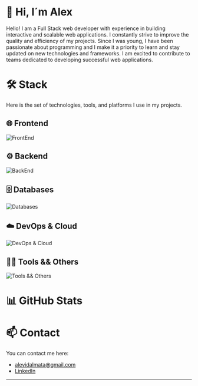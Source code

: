 # 👋 Hi, I´m Alex
Hello! I am a Full Stack web developer with experience in building interactive and scalable web applications. I constantly strive to improve the quality and efficiency of my projects. Since I was young, I have been passionate about programming and I make it a priority to learn and stay updated on new technologies and frameworks. I am excited to contribute to teams dedicated to developing successful web applications.

# 🛠️  Stack

Here is the set of technologies, tools, and platforms I use in my projects.

## 🌐 Frontend
![FrontEnd](https://skillicons.dev/icons?i=html,css,sass,js,tailwind,bootstrap)

## ⚙️ Backend
![BackEnd](https://skillicons.dev/icons?i=php,nodejs,python,java)

## 🗄️ Databases
![Databases](https://skillicons.dev/icons?i=mysql,postgres,mongodb,mariadb)

## ☁️ DevOps & Cloud
![DevOps & Cloud](https://skillicons.dev/icons?i=docker)

## 🧑‍💻 Tools && Others 
![Tools && Others ](https://skillicons.dev/icons?i=git,github,vscode,visualstudio,postman)


# 📊 GitHub Stats



# 📫 Contact

You can contact me here:

- [alevidalmata@gmail.com](mailto:alevidalmata@gmail.com)
- [LinkedIn](https://www.linkedin.com/in/avidmat0703/)

---
